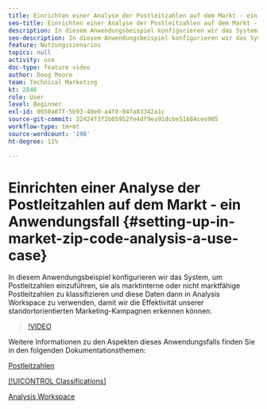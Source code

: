 ```yaml
---
title: Einrichten einer Analyse der Postleitzahlen auf dem Markt - ein Anwendungsfall
seo-title: Einrichten einer Analyse der Postleitzahlen auf dem Markt - ein Anwendungsfall
description: In diesem Anwendungsbeispiel konfigurieren wir das System, um Postleitzahlen einzuführen, sie als marktinterne oder nicht marktfähige Postleitzahlen zu klassifizieren und diese Daten dann in Analysis Workspace zu verwenden, damit wir die Effektivität unserer standortorientierten Marketing-Kampagnen erkennen können.
seo-description: In diesem Anwendungsbeispiel konfigurieren wir das System, um Postleitzahlen einzuführen, sie als marktinterne oder nicht marktfähige Postleitzahlen zu klassifizieren und diese Daten dann in Analysis Workspace zu verwenden, damit wir die Effektivität unserer standortorientierten Marketing-Kampagnen erkennen können.
feature: Nutzungsszenarios
topics: null
activity: use
doc-type: feature video
author: Doug Moore
team: Technical Marketing
kt: 2846
role: User
level: Beginner
exl-id: 0650a07f-5b93-40e0-a4f0-04fa83342a1c
source-git-commit: 32424f3f2b05952fe4df9ea91dcbe51684cee905
workflow-type: tm+mt
source-wordcount: '198'
ht-degree: 11%

---
```


# Einrichten einer Analyse der Postleitzahlen auf dem Markt - ein Anwendungsfall {#setting-up-in-market-zip-code-analysis-a-use-case}

In diesem Anwendungsbeispiel konfigurieren wir das System, um Postleitzahlen einzuführen, sie als marktinterne oder nicht marktfähige Postleitzahlen zu klassifizieren und diese Daten dann in Analysis Workspace zu verwenden, damit wir die Effektivität unserer standortorientierten Marketing-Kampagnen erkennen können.

>[!VIDEO](https://video.tv.adobe.com/v/27052/?quality=12)

Weitere Informationen zu den Aspekten dieses Anwendungsfalls finden Sie in den folgenden Dokumentationsthemen:

[Postleitzahlen](https://marketing.adobe.com/resources/help/en_US/reference/reports_zip.html)

[[!UICONTROL Classifications]](https://marketing.adobe.com/resources/help/de_DE/reference/classifications.html)

[Analysis Workspace](https://marketing.adobe.com/resources/help/de_DE/analytics/analysis-workspace/analysis-workspace-features.html)
